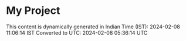 # My Project

This content is dynamically generated in Indian Time (IST): 2024-02-08 11:06:14 IST
Converted to UTC: 2024-02-08 05:36:14 UTC
